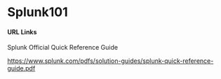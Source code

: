 # Splunk101

#### URL Links
Splunk Official Quick Reference Guide

https://www.splunk.com/pdfs/solution-guides/splunk-quick-reference-guide.pdf
